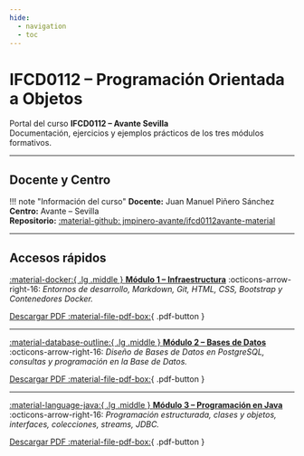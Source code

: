 ```yaml
---
hide:
  - navigation
  - toc
---
```


# IFCD0112 – Programación Orientada a Objetos

Portal del curso **IFCD0112 – Avante Sevilla**  
Documentación, ejercicios y ejemplos prácticos de los tres módulos formativos.

---

## Docente y Centro

!!! note "Información del curso"
    **Docente:** Juan Manuel Piñero Sánchez  
    **Centro:** Avante – Sevilla  
    **Repositorio:** [:material-github: jmpinero-avante/ifcd0112avante-material](https://github.com/jmpinero-avante/ifcd0112avante-material)

---

## Accesos rápidos

[:material-docker:{ .lg .middle } **Módulo 1 – Infraestructura**](../docs-site/modulo1-infraestructura/)
:octicons-arrow-right-16: *Entornos de desarrollo, Markdown, Git, HTML, CSS, Bootstrap y Contenedores Docker.*

[Descargar PDF :material-file-pdf-box:](pdf/modulo1-infraestructura.pdf){ .pdf-button }

---

[:material-database-outline:{ .lg .middle } **Módulo 2 – Bases de Datos**](../docs-site/modulo2-bases-de-datos/)
:octicons-arrow-right-16: *Diseño de Bases de Datos en PostgreSQL, consultas y programación en la Base de Datos.*

[Descargar PDF :material-file-pdf-box:](pdf/modulo2-bases-de-datos.pdf){ .pdf-button }

---

[:material-language-java:{ .lg .middle } **Módulo 3 – Programación en Java**](../docs-site/modulo3-poo-java/)
:octicons-arrow-right-16: *Programación estructurada, clases y objetos, interfaces, colecciones, streams, JDBC.*

[Descargar PDF :material-file-pdf-box:](pdf/modulo3-poo-java.pdf){ .pdf-button }


